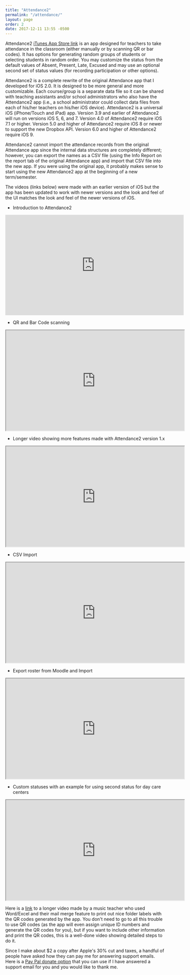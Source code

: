 ```yaml
---
title: "Attendance2"
permalink: "/attendance/"
layout: page
order: 2
date: 2017-12-11 13:55 -0500
---
```

Attendance2 [iTunes App Store link](http://appstore.com/attendance2) is an app designed for teachers to take attendance in the classroom (either manually or by scanning QR or bar codes). It has options for generating random groups of students or selecting students in random order. You may customize the status from the default values of Absent, Present, Late, Excused and may use an optional second set of status values (for recording participation or other options).

Attendance2 is a complete rewrite of the original Attendance app that I developed for iOS 2.0. It is designed to be more general and more customizable. Each course/group is a separate data file so it can be shared with teaching assistants and/or school administrators who also have the Attendance2 app (i.e., a school administrator could collect data files from each of his/her teachers on his/her iOS device). Attendance2 is a universal iOS (iPhone/Touch and iPad) app. Version 3.9 and earlier of Attendance2 will run on versions iOS 5, 6, and 7. Version 4.0 of Attendance2 require iOS 7.1 or higher.  Version 5.0 and higher of Attendance2 require iOS 8 or newer to support the new Dropbox API. Version 6.0 and higher of Attendance2 require iOS 9.

Attendance2 cannot import the attendance records from the original Attendance app since the internal data structures are completely different; however, you can export the names as a CSV file (using the Info Report on the report tab of the original Attendance app) and import that CSV file into the new app. If you were using the original app, it probably makes sense to start using the new Attendance2 app at the beginning of a new term/semester.

The videos (links below) were made with an earlier version of iOS but the app has been updated to work with newer versions and the look and feel of the UI matches the look and feel of the newer versions of iOS.

* Introduction to Attendance2

<iframe width="560" height="315" src="https://www.youtube.com/embed/9s7m14t5LL4?rel=0" frameborder="0" gesture="media" allow="encrypted-media" allowfullscreen></iframe>

* QR and Bar Code scanning

<iframe width="560" height="315" src="http://www.youtube.com/embed/f7z2QQYZhQA" frameborder="10" allowfullscreen></iframe>

* Longer video showing more features made with Attendance2 version 1.x

<iframe width="560" height="315" src="https://www.youtube.com/embed/xvzqvmXGqnc?rel=0" frameborder="10" allowfullscreen></iframe>

* CSV Import

<iframe width="560" height="315" src="https://www.youtube.com/embed/5F5fxH_y5dc?rel=0" frameborder="10" allowfullscreen></iframe>

* Export roster from Moodle and Import

<iframe width="560" height="315" src="https://www.youtube.com/embed/JwQmeSB5SHY?rel=0" frameborder="10" allowfullscreen></iframe>

* Custom statuses with an example for using second status for day care centers

<iframe width="560" height="315" src="https://www.youtube.com/embed/H3FFcNq-pVo?rel=0" frameborder="10" allowfullscreen></iframe>

Here is a [link](https://www.youtube.com/watch?v=FC2fEIhzGPw&list=UUXW1Oq177yGUsO1MbPySUGQ) to a longer video made by a music teacher who used Word/Excel and their mail merge feature to print out nice folder labels with the QR codes generated by the app. You don't need to go to all this trouble to use QR codes (as the app will even assign unique ID numbers and generate the QR codes for you), but if you want to include other information and print the QR codes, this is a well-done video showing detailed steps to do it.

Since I make about $2 a copy after Apple's 30% cut and taxes, a handful of people have asked how they can pay me for answering support emails. Here is a [Pay Pal donate option](https://www.paypal.com/cgi-bin/webscr?cmd=_s-xclick&hosted_button_id=RN5TX5LDXUDWJ) that you can use if I have answered a support email for you and you would like to thank me.

